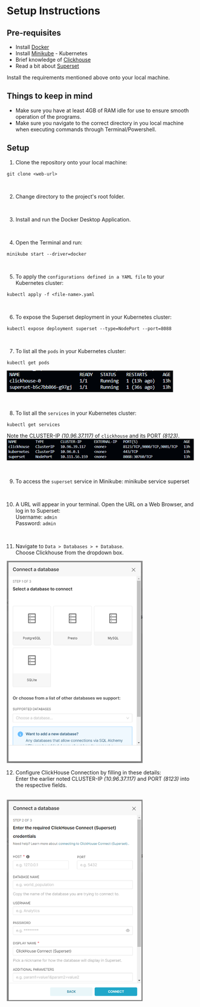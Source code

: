 # Setup Instructions

## Pre-requisites
* Install [Docker](https://docs.docker.com/get-docker/)
* Install [Minikube](https://minikube.sigs.k8s.io/docs/start/?arch=%2Fwindows%2Fx86-64%2Fstable%2F.exe+download) - Kubernetes
* Brief knowledge of [Clickhouse](https://clickhouse.com)
* Read a bit about [Superset](https://superset.apache.org)

Install the requirements mentioned above onto your local machine.

## Things to keep in mind
* Make sure you have at least 4GB of RAM idle for use to ensure smooth operation of the programs.
* Make sure you navigate to the correct directory in you local machine when executing commands through Terminal/Powershell.

## Setup
1. Clone the repository onto your local machine:
```
git clone <web-url>
```

<br>

2. Change directory to the project's root folder.

<br>

3. Install and run the Docker Desktop Application.

<br>

4. Open the Terminal and run:
```
minikube start --driver=docker
```

<br>

5. To apply the `configurations defined in a YAML file` to your Kubernetes cluster:
```
kubectl apply -f <file-name>.yaml
```

<br>

6. To expose the Superset deployment in your Kubernetes cluster:
```
kubectl expose deployment superset --type=NodePort --port=8088
```

<br>

7. To list all the `pods` in your Kubernetes cluster:
```
kubectl get pods
```
![Get pods](img/kubectl-get-pods.png)

<br>

8. To list all the `services` in your Kubernetes cluster:
```
kubectl get services
```
Note the CLUSTER-IP *(10.96.37.117)* of `clickhouse` and its PORT *(8123)*.
<br>
![Get servies](img/kubectl-get-services.png)

<br>

9. To access the `superset` service in Minikube:
minikube service superset

<br>

10. A URL will appear in your terminal. Open the URL on a Web Browser, and log in to Superset:<br>
Username: `admin`<br>
Password: `admin`

<br>

11. Navigate to `Data > Databases > + Database`.<br>
Choose Clickhouse from the dropdown box.
<img width="366" alt="Dropdown Box" src="img/dropdown-box.png">

<br>

12. Configure ClickHouse Connection by filling in these details: <br>
Enter the earlier noted CLUSTER-IP *(10.96.37.117)* and PORT *(8123)* into the respective fields.
<br>
<img width="366" alt="ClickHouse Configuration" src="img/clickhouse-config.png">